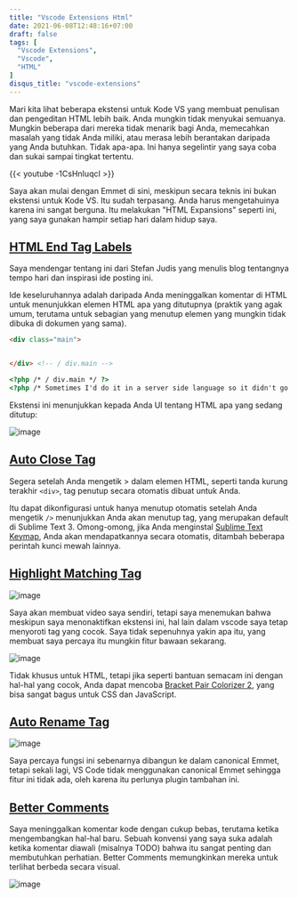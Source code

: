 ```yaml
---
title: "Vscode Extensions Html"
date: 2021-06-08T12:48:16+07:00
draft: false
tags: [
  "Vscode Extensions",
  "Vscode",
  "HTML"
]
disqus_title: "vscode-extensions"
---
```


Mari kita lihat beberapa ekstensi untuk Kode VS yang membuat penulisan dan pengeditan HTML lebih baik. Anda mungkin tidak menyukai semuanya. Mungkin beberapa dari mereka tidak menarik bagi Anda, memecahkan masalah yang tidak Anda miliki, atau merasa lebih berantakan daripada yang Anda butuhkan. Tidak apa-apa. Ini hanya segelintir yang saya coba dan sukai sampai tingkat tertentu.

{{< youtube -1CsHnIuqcI >}}

Saya akan mulai dengan Emmet di sini, meskipun secara teknis ini bukan ekstensi untuk Kode VS. Itu sudah terpasang. Anda harus mengetahuinya karena ini sangat berguna. Itu melakukan "HTML Expansions" seperti ini, yang saya gunakan hampir setiap hari dalam hidup saya.

## [HTML End Tag Labels](https://marketplace.visualstudio.com/items?itemName=anteprimorac.html-end-tag-labels)

Saya mendengar tentang ini dari Stefan Judis yang menulis blog tentangnya tempo hari dan inspirasi ide posting ini.

Ide keseluruhannya adalah daripada Anda meninggalkan komentar di HTML untuk menunjukkan elemen HTML apa yang ditutupnya (praktik yang agak umum, terutama untuk sebagian yang menutup elemen yang mungkin tidak dibuka di dokumen yang sama).

```html
<div class="main">


</div> <!-- / div.main -->

<?php /* / div.main */ ?>
<?php /* Sometimes I'd do it in a server side language so it didn't go over the wire. */ ?>
```

Ekstensi ini menunjukkan kepada Anda UI tentang HTML apa yang sedang ditutup:

![image](https://raw.githubusercontent.com/anteprimorac/vscode-html-end-tag-labels/master/images/screenshot-1.png)

## [Auto Close Tag](https://marketplace.visualstudio.com/items?itemName=formulahendry.auto-close-tag)

Segera setelah Anda mengetik > dalam elemen HTML, seperti tanda kurung terakhir `<div>`, tag penutup secara otomatis dibuat untuk Anda.

Itu dapat dikonfigurasi untuk hanya menutup otomatis setelah Anda mengetik `/>` menunjukkan Anda akan menutup tag, yang merupakan default di Sublime Text 3. Omong-omong, jika Anda menginstal [Sublime Text Keymap](https://marketplace.visualstudio.com/items?itemName=ms-vscode.sublime-keybindings), Anda akan mendapatkannya secara otomatis, ditambah beberapa perintah kunci mewah lainnya.

## [Highlight Matching Tag](https://marketplace.visualstudio.com/items?itemName=vincaslt.highlight-matching-tag)

![image](https://images2.imgbox.com/71/2a/zIA1XCzK_o.gif)

Saya akan membuat video saya sendiri, tetapi saya menemukan bahwa meskipun saya menonaktifkan ekstensi ini, hal lain dalam vscode saya tetap menyoroti tag yang cocok. Saya tidak sepenuhnya yakin apa itu, yang membuat saya percaya itu mungkin fitur bawaan sekarang.

![image](https://i0.wp.com/css-tricks.com/wp-content/uploads/2021/05/Screen-Shot-2021-05-26-at-1.56.35-PM.png?w=1004&ssl=1)

Tidak khusus untuk HTML, tetapi jika seperti bantuan semacam ini dengan hal-hal yang cocok, Anda dapat mencoba [Bracket Pair Colorizer 2](https://marketplace.visualstudio.com/items?itemName=CoenraadS.bracket-pair-colorizer-2), yang bisa sangat bagus untuk CSS dan JavaScript.

## [Auto Rename Tag](https://marketplace.visualstudio.com/items?itemName=formulahendry.auto-rename-tag)

![image](https://github.com/formulahendry/vscode-auto-rename-tag/raw/master/images/usage.gif)

Saya percaya fungsi ini sebenarnya dibangun ke dalam canonical Emmet, tetapi sekali lagi, VS Code tidak menggunakan canonical Emmet sehingga fitur ini tidak ada, oleh karena itu perlunya plugin tambahan ini.

## [Better Comments](https://marketplace.visualstudio.com/items?itemName=aaron-bond.better-comments)

Saya meninggalkan komentar kode dengan cukup bebas, terutama ketika mengembangkan hal-hal baru. Sebuah konvensi yang saya suka adalah ketika komentar diawali (misalnya TODO) bahwa itu sangat penting dan membutuhkan perhatian. Better Comments memungkinkan mereka untuk terlihat berbeda secara visual.

![image](https://github.com/aaron-bond/better-comments/raw/master/images/better-comments.PNG)